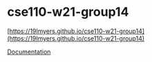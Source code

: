 # cse110-w21-group14
[https://19lmyers.github.io/cse110-w21-group14](https://19lmyers.github.io/cse110-w21-group14)

[Documentation](https://19lmyers.github.io/cse110-w21-group14/docs)
